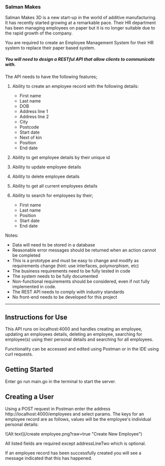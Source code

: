 ###  Salman Makes


Salman Makes 3D is a new start-up in the world of additive manufacturing. It has recently started growing at a remarkable pace. Their HR department has been managing employees on paper but it is no longer suitable due to the rapid growth of the company.
 
You are required to create an Employee Management System for their HR system to replace their paper based system.

##### You will need to design a RESTful API that allow clients to communicate with.
 
The API needs to have the following features;

1. Ability to create an employee record with the following details:
    * First name
    * Last name
    * DOB
    * Address line 1
    * Address line 2
    * City
    * Postcode
    * Start date
    * Next of kin
    * Position
    * End date
    
2. Ability to get employee details by their unique id
3. Ability to update employee details
4. Ability to delete employee details
5. Ability to get all current employees details
6. Ability to search for employees by their;
    * First name
    * Last name
    * Position
    * Start date
    * End date
 
Notes:
 
* Data will need to be stored in a database
* Reasonable error messages should be returned when an action cannot be completed
* This is a prototype and must be easy to change and modify as requirements change (hint: use interfaces, polymorphism, etc)
* The business requirements need to be fully tested in code
* The system needs to be fully documented
* Non-functional requirements should be considered, even if not fully implemented in code.
* The REST API needs to comply with industry standards
* No front-end needs to be developed for this project

-----

## Instructions for Use 

This API runs on localhost:4000 and handles creating an employee, updating an employees details, deleting an employee, searching for employee(s) using their personal details and searching for all employees.

Functionality can be accessed and edited using Postman or in the IDE using curl requests.

## Getting Started

Enter go run main.go in the terminal to start the server.

## Creating a User

Using a POST request in Postman enter the address http://localhost:4000/employees and select params.  The keys for an employee record are as follows, values will be the employee's individual personal details:

![Alt text](/create employee.png?raw=true "Create New Employee")

All listed fields are required except addressLineTwo which is optional.

If an employee record has been successfully created you will see a message indicated that this has happened.